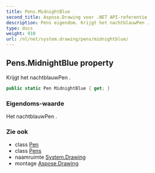 ```yaml
---
title: Pens.MidnightBlue
second_title: Aspose.Drawing voor .NET API-referentie
description: Pens eigendom. Krijgt het nachtblauwPen .
type: docs
weight: 910
url: /nl/net/system.drawing/pens/midnightblue/
---
```

## Pens.MidnightBlue property

Krijgt het nachtblauwPen .

```csharp
public static Pen MidnightBlue { get; }
```

### Eigendoms-waarde

Het nachtblauwPen .

### Zie ook

* class [Pen](../../pen/)
* class [Pens](../)
* naamruimte [System.Drawing](../../pens/)
* montage [Aspose.Drawing](../../../)


